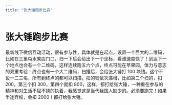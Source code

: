 ```yaml
---
title: "张大锤跑步比赛"
---
```

# 张大锤跑步比赛

最新线下微信互动活动，很有参与性，具体就是在起点，设置一个巨大的二维码，比如在三里屯水果店门口，扫一下后会给出下一个坐标，看谁速度快了！到达下一个地点也会有一个二维码，这样连续跑五六个点，终点可能在苹果园，体力与意志的双重考验！终点也有一个大二维码，扫描后，会给张大锤打 100 块钱。这个不设一二三名，所有到终点的都可以扫描，扣的钱依次递增，比如第二个扫的，扣 200，第三个扣 300，第四个就扣 800，这样，都打给张大锤，一种重在参与的精神和对生活不屈不挠的执着，我感觉这是当代我国人缺少的。必须要跑完！如果半途弃权，会扣 2000！都打给张大锤。

